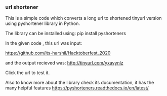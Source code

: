### url shortener

This is a simple code which converts a long url to shortened tinyurl version using pyshortener library in Python.

The library can be installed using:
pip install pyshorteners

In the given code
, this url was input:

https://github.com/its-harshil/Hacktoberfest_2020

and the output recieved was:
http://tinyurl.com/yxavynlz

Click the url to test it.

Also to know more about the library check its documentation, it has the many helpful features
https://pyshorteners.readthedocs.io/en/latest/
